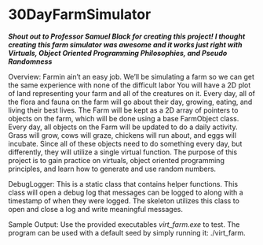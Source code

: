 # 30DayFarmSimulator
***Shout out to Professor Samuel Black for creating this project! 
I thought creating this farm simulator was awesome and it works just right with Virtuals, Object Oriented Programming Philosophies, and Pseudo Randomness***

Overview:
Farmin ain’t an easy job. We’ll be simulating a farm so we can get the same experience with none of the difficult labor
You will have a 2D plot of land representing your farm and all of the creatures on it. Every day, all of the flora and fauna on the farm will go about their day, 
growing, eating, and living their best lives. The Farm will be kept as a 2D array of pointers to objects on the farm, which will be done using a base FarmObject class. 
Every day, all objects on the Farm will be updated to do a daily activity. Grass will grow, cows will graze, chickens will run about, and eggs will incubate. 
Since all of these objects need to do something every day, but differently, they will utilize a single virtual function.
The purpose of this project is to gain practice on virtuals, object oriented programming principles, and learn how to generate and use random numbers.

DebugLogger:
This is a static class that contains helper functions. This class will open a debug log that messages can be logged to along with a 
timestamp of when they were logged. The skeleton utilizes this class to open and close a log and write meaningful messages.

Sample Output:
Use the provided executables *virt_farm.exe* to test. The program can be used with a default seed by simply running it: ./virt_farm. 
